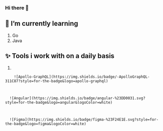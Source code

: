 ### Hi there 👋

## 🌱 I’m currently learning

1. Go
2. Java

## ✨ Tools i work with on a daily basis
1. 
    
      	![Apollo-GraphQL](https://img.shields.io/badge/-ApolloGraphQL-311C87?style=for-the-badge&logo=apollo-graphql)
    
  
    
      ![Angular](https://img.shields.io/badge/angular-%23DD0031.svg?style=for-the-badge&logo=angular&logoColor=white)
    
  
  
      ![Figma](https://img.shields.io/badge/figma-%23F24E1E.svg?style=for-the-badge&logo=figma&logoColor=white)
  

<!--
**webdevgregorjansen/webdevgregorjansen** is a ✨ _special_ ✨ repository because its `README.md` (this file) appears on your GitHub profile.

Here are some ideas to get you started:

- 🔭 I’m currently working on ...

- 👯 I’m looking to collaborate on ...
- 🤔 I’m looking for help with ...
- 💬 Ask me about ...
- 📫 How to reach me: ...
- 😄 Pronouns: ...
- ⚡ Fun fact: ...
-->

